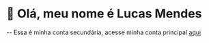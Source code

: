 # 👋 Olá, meu nome é Lucas Mendes

-- Essa é minha conta secundária, acesse minha conta principal [aqui](https://github.com/lucas-lfm)


<!---
lucas-lfm-test/lucas-lfm-test is a ✨ special ✨ repository because its `README.md` (this file) appears on your GitHub profile.
You can click the Preview link to take a look at your changes.
--->
